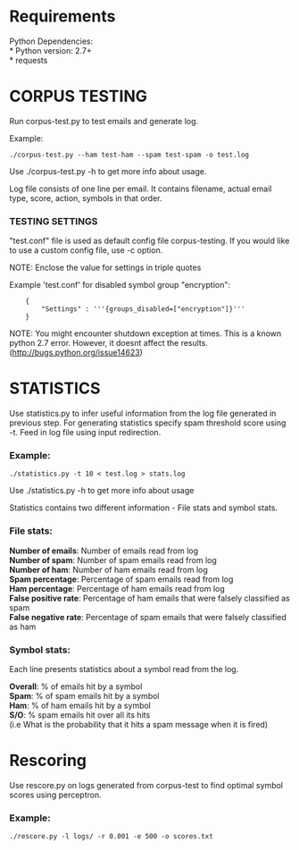 # Requirements

Python Dependencies:  
       * Python version: 2.7+  
       * requests  

# CORPUS TESTING

Run corpus-test.py to test emails and generate log.

Example:

	./corpus-test.py --ham test-ham --spam test-spam -o test.log

Use ./corpus-test.py -h to get more info about usage.

Log file consists of one line per email. It contains filename, actual email type, score, action, symbols in that order.


### TESTING SETTINGS

"test.conf" file is used as default config file corpus-testing. If you would like to use a custom config file, use -c option.

NOTE: Enclose the value for settings in triple quotes

Example 'test.conf' for disabled symbol group "encryption":
```
	{
		"Settings" : '''{groups_disabled=["encryption"]}'''
	}
```


NOTE: You might encounter shutdown exception at times. This is a known python 2.7 error. However, it doesnt affect the results.
(http://bugs.python.org/issue14623)


# STATISTICS

Use statistics.py to infer useful information from the log file generated in previous step. For generating statistics specify spam threshold score using -t. Feed in log file using input redirection.

### Example:

	./statistics.py -t 10 < test.log > stats.log

Use ./statistics.py -h to get more info about usage

Statistics contains two different information - File stats and symbol stats.

### File stats:

**Number of emails**: Number of emails read from log  
**Number of spam**: Number of spam emails read from log  
**Number of ham**: Number of ham emails read from log  
**Spam percentage**: Percentage of spam emails read from log  
**Ham percentage**: Percentage of ham emails read from log  
**False positive rate**: Percentage of ham emails that were falsely classified as spam  
**False negative rate**: Percentage of spam emails that were falsely classified as ham  

### Symbol stats:

Each line presents statistics about a symbol read from the log.  

**Overall**: % of emails hit by a symbol  
**Spam**: % of spam emails hit by a symbol  
**Ham**: % of ham emails hit by a symbol  
**S/O**: % spam emails hit over all its hits  
	   (i.e What is the probability that it hits a spam message when it is fired)  


# Rescoring

Use rescore.py on logs generated from corpus-test to find optimal symbol scores using perceptron.

### Example:
	
	./rescore.py -l logs/ -r 0.001 -e 500 -o scores.txt
